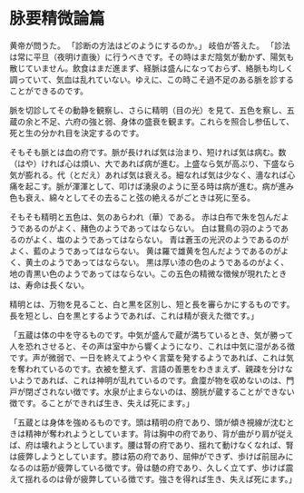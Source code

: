 # 脉要精微論篇

黄帝が問うた。
「診断の方法はどのようにするのか。」
岐伯が答えた。
「診法は常に平旦（夜明け直後）に行うべきです。その時はまだ陰気が動かず、陽気も散じていません。飲食はまだ進まず、経脈は盛んになっておらず、絡脈も均しく調っていて、気血は乱れていない。ゆえに、この時こそ過不足のある脈を診することができるのです。

脈を切診してその動静を観察し、さらに精明（目の光）を見て、五色を察し、五蔵の余と不足、六府の強と弱、身体の盛衰を観ます。これらを照合し参伍して、死と生の分かれ目を決定するのです。

そもそも脈とは血の府です。脈が長ければ気は治まり、短ければ気は病む。数（はや）ければ心は煩い、大であれば病が進む。上盛なら気が高ぶり、下盛なら気が膨れる。代（とだえ）あれば気は衰える。細なれば気は少なく、濇なれば心痛を起こす。脈が渾渾として、叩けば湧泉のように至る時は病が進む。病が進み色も衰え、綿々としてその去ること弦の絶えるがごときは死に至る。

そもそも精明と五色は、気のあらわれ（華）である。
赤は白布で朱を包んだようであるのがよく、赭色のようであってはならない。
白は鵞鳥の羽のようであるのがよく、塩のようであってはならない。
青は蒼玉の光沢のようであるのがよく、藍のようであってはならない。
黄は羅で雄黄を包んだようであるのがよく、黄土のようであってはならない。
黒は厚い漆の色のようであるのがよく、地の青黒い色のようであってはならない。この五色の精微な徴候が現れたときは、寿命は長くない。

精明とは、万物を見ること、白と黒を区別し、短と長を審らかにするものです。長を短とし、白を黒とするようであれば、これは精が衰えた徴です。」

「五蔵は体の中を守るものです。中気が盛んで蔵が満ちているとき、気が勝って人を恐れさせると、その声は室中から響くようになり、これは中気に湿がある徴です。声が微弱で、一日を終えてようやく言葉を発するようであれば、これは気を奪われているのです。衣被を整えず、言語の善悪をわきまえず、親疎を分けないようであれば、これは神明が乱れているのです。倉廩が物を収めないのは、門戸が閉ざされない徴です。水泉が止まらないのは、膀胱が蔵することができない徴です。ることができれば生き、失えば死にます。」

「五蔵とは身体を強めるものです。頭は精明の府であり、頭が傾き視線が沈むときは精神が奪われようとしています。背は胸中の府であり、背が曲がり肩が従えば、府は壊れようとしています。腰は腎の府であり、揺れて動けなくなれば、腎は疲弊しようとしています。膝は筋の府であり、屈伸ができず、歩けば前屈みになるのは筋が疲弊している徴です。骨は髄の府であり、久しく立てず、歩けば震えて揺れるのは骨が疲弊している徴です。強さを得れば生き、失えば死にます。」